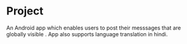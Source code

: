 # Project


An Android app which enables users to post their messsages that are globally visible . App also supports language translation in hindi.
